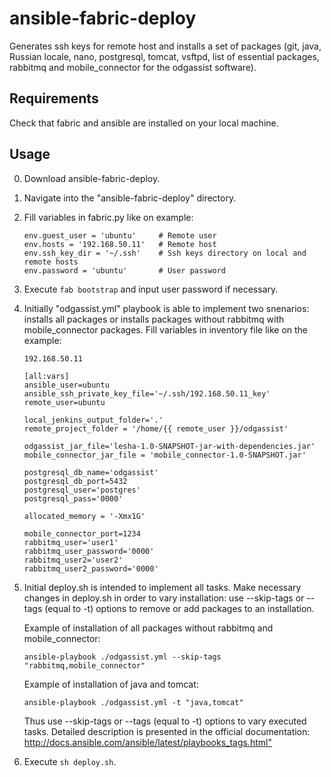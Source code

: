 # ansible-fabric-deploy
Generates ssh keys for remote host and installs a set of packages (git, java, Russian locale, nano, postgresql, 
tomcat, vsftpd, list of essential packages, rabbitmq and mobile_connector for the odgassist software).
## Requirements
Check that fabric and ansible are installed on your local machine.
## Usage
0. Download ansible-fabric-deploy.
0. Navigate into the "ansible-fabric-deploy" directory.
0. Fill variables in fabric.py like on example:
    ```
    env.guest_user = 'ubuntu'     # Remote user
    env.hosts = '192.168.50.11'   # Remote host
    env.ssh_key_dir = '~/.ssh'    # Ssh keys directory on local and remote hosts
    env.password = 'ubuntu'       # User password
    ```
0. Execute `fab bootstrap` and input user password if necessary.
0. Initially  "odgassist.yml" playbook is able to implement two snenarios: installs all packages or installs packages without rabbitmq with mobile_connector packages.
  Fill variables in inventory file like on the example:
    ```
    192.168.50.11
 
    [all:vars]
    ansible_user=ubuntu
    ansible_ssh_private_key_file='~/.ssh/192.168.50.11_key'
    remote_user=ubuntu
     
    local_jenkins_output_folder='.'
    remote_project_folder = '/home/{{ remote_user }}/odgassist'
     
    odgassist_jar_file='lesha-1.0-SNAPSHOT-jar-with-dependencies.jar'
    mobile_connector_jar_file = 'mobile_connector-1.0-SNAPSHOT.jar'
     
    postgresql_db_name='odgassist'
    postgresql_db_port=5432
    postgresql_user='postgres'
    postgresql_pass='0000'
     
    allocated_memory = '-Xmx1G'
     
    mobile_connector_port=1234
    rabbitmq_user='user1'
    rabbitmq_user_password='0000'
    rabbitmq_user2='user2'
    rabbitmq_user2_password='0000'
    ```
0. Initial deploy.sh is intended to implement all tasks. Make necessary changes in deploy.sh in order to vary installation:
    use --skip-tags or --tags (equal to -t) options to remove or add packages to an installation.
    
    Example of installation of all packages without rabbitmq and mobile_connector:
    
    ```
    ansible-playbook ./odgassist.yml --skip-tags "rabbitmq,mobile_connector"
    ```
    
    Example of installation of java and tomcat:
    
    ```
    ansible-playbook ./odgassist.yml -t "java,tomcat"
    ```
    Thus use --skip-tags or --tags (equal to -t) options to vary executed tasks. Detailed description is presented in the official documentation: 
    <http://docs.ansible.com/ansible/latest/playbooks_tags.html">
0. Execute `sh deploy.sh`.
